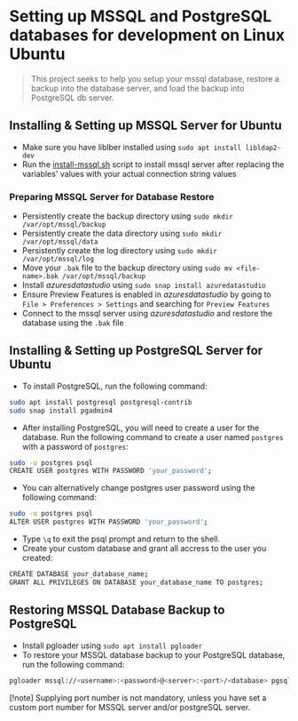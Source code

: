 # Setting up MSSQL and PostgreSQL databases for development on Linux Ubuntu

> This project seeks to help you setup your mssql database,
> restore a backup into the database server, and load the 
> backup into PostgreSQL db server.


## Installing & Setting up MSSQL Server for Ubuntu

- Make sure you have liblber installed using `sudo apt install libldap2-dev`
- Run the [install-mssql.sh](https://github.com/Microsoft/sql-server-samples/blob/master/samples/scripts/install-mssql.sh) script to install mssql server after replacing the variables' values with your actual connection string values


### Preparing MSSQL Server for Database Restore

- Persistently create the backup directory using `sudo mkdir /var/opt/mssql/backup`
- Persistently create the data directory using `sudo mkdir /var/opt/mssql/data`
- Persistently create the log directory using `sudo mkdir /var/opt/mssql/log`
- Move your `.bak` file to the backup directory using `sudo mv <file-name>.bak /var/opt/mssql/backup`
- Install *azuresdatastudio* using `sudo snap install azuredatastudio`
- Ensure Preview Features is enabled in *azuresdatastudio* by going to `File > Preferences > Settings` and searching for `Preview Features`
- Connect to the mssql server using *azuresdatastudio* and restore the database using the `.bak` file



## Installing & Setting up PostgreSQL Server for Ubuntu
- To install PostgreSQL, run the following command:
```bash
sudo apt install postgresql postgresql-contrib
sudo snap install pgadmin4
```
- After installing PostgreSQL, you will need to create a user for the database. Run the following command to create a user named `postgres` with a password of `postgres`:
```bash
sudo -u postgres psql
CREATE USER postgres WITH PASSWORD 'your_password';
```
- You can alternatively change postgres user password using the following command:
```bash
sudo -u postgres psql
ALTER USER postgres WITH PASSWORD 'your_password';
```
- Type `\q` to exit the psql prompt and return to the shell.
- Create your custom database and grant all accress to the user you created:
```bash
CREATE DATABASE your_database_name;
GRANT ALL PRIVILEGES ON DATABASE your_database_name TO postgres;
```


## Restoring MSSQL Database Backup to PostgreSQL
- Install pgloader using `sudo apt install pgloader`
- To restore your MSSQL database backup to your PostgreSQL database, run the following command:
```bash
pgloader mssql://<username>:<password>@<server>:<port>/<database> pgsql://<username>:<password>@<server>:<port>/<database>
```

[!note]
Supplying port number is not  mandatory, unless you have set a custom port number for MSSQL server and/or postgreSQL server.
